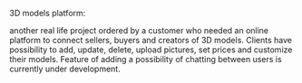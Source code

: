 3D models platform:

another real life project ordered by a customer who needed an online platform to connect sellers, buyers and creators of 3D models. Clients have possibility to add, update, delete, upload pictures, set prices and customize their models. Feature of adding a possibility of chatting between users is currently under development. 
